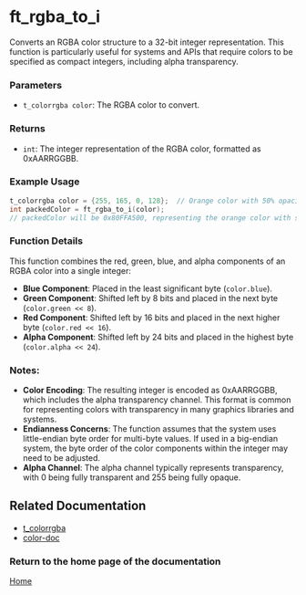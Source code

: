 # ft_rgba_to_i
Converts an RGBA color structure to a 32-bit integer representation. This function is particularly useful for systems and APIs that require colors to be specified as compact integers, including alpha transparency.

### Parameters
- `t_colorrgba color`: The RGBA color to convert.

### Returns
- `int`: The integer representation of the RGBA color, formatted as 0xAARRGGBB.

### Example Usage
```c
t_colorrgba color = {255, 165, 0, 128};  // Orange color with 50% opacity
int packedColor = ft_rgba_to_i(color);
// packedColor will be 0x80FFA500, representing the orange color with semi-transparency in hexadecimal.
```

### Function Details
This function combines the red, green, blue, and alpha components of an RGBA color into a single integer:
- **Blue Component**: Placed in the least significant byte (`color.blue`).
- **Green Component**: Shifted left by 8 bits and placed in the next byte (`color.green << 8`).
- **Red Component**: Shifted left by 16 bits and placed in the next higher byte (`color.red << 16`).
- **Alpha Component**: Shifted left by 24 bits and placed in the highest byte (`color.alpha << 24`).

### Notes:
- **Color Encoding**: The resulting integer is encoded as 0xAARRGGBB, which includes the alpha transparency channel. This format is common for representing colors with transparency in many graphics libraries and systems.
- **Endianness Concerns**: The function assumes that the system uses little-endian byte order for multi-byte values. If used in a big-endian system, the byte order of the color components within the integer may need to be adjusted.
- **Alpha Channel**: The alpha channel typically represents transparency, with 0 being fully transparent and 255 being fully opaque.

## Related Documentation
- [t_colorrgba](./t_colorrgba.md)
- [color-doc](../color-doc.md)

### Return to the home page of the documentation
[Home](../../home.md)
